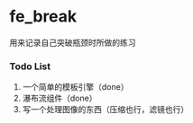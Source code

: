 # fe_break

用来记录自己突破瓶颈时所做的练习

### Todo List

1. 一个简单的模板引擎（done）
2. 瀑布流组件（done）
3. 写一个处理图像的东西（压缩也行，滤镜也行）
